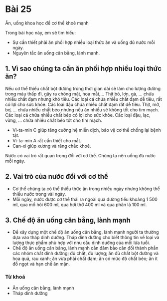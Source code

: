 # Bài 25
Ăn, uống khoa học để cơ thể khoẻ mạnh

Trong bài học này, em sẽ tìm hiểu:
- Sự cần thiết phải ăn phối hợp nhiều loại thức ăn và uống đủ nước mỗi ngày.
- Nguyên tắc ăn uống cân bằng, lành mạnh.

## 1. Vì sao chúng ta cần ăn phối hợp nhiều loại thức ăn?
Nếu cơ thể thiếu chất bột đường trong thời gian dài sẽ làm cho lượng đường trong máu thấp đi, gây ra chóng mặt, hoa mắt,...
Thịt bò, lợn, gà, ... chứa nhiều chất đạm nhưng khó tiêu. Các loại cá chứa nhiều chất đạm dễ tiêu, rất có lợi cho sức khỏe. Các loại đậu chứa nhiều chất đạm rất dễ tiêu.
Thịt, mỡ, bơ, ... chứa nhiều chất béo nhưng nếu ăn nhiều sẽ không tốt cho tim mạch. Các loại cá chứa nhiều chất béo có lợi cho sức khỏe. Các loại đậu, lạc, vừng, ... chứa nhiều chất béo tốt cho tim mạch.
- Vi-ta-min C giúp tăng cường hệ miễn dịch, bảo vệ cơ thể chống lại bệnh tật.
- Vi-ta-min A rất cần thiết cho mắt.
- Can-xi giúp xương và răng chắc khoẻ.

Nước có vai trò rất quan trọng đối với cơ thể. Chúng ta nên uống đủ nước mỗi ngày.

## 2. Vai trò của nước đối với cơ thể
- Cơ thể chúng ta có thể thiếu thức ăn trong nhiều ngày nhưng không thể thiếu nước trong vài ngày.
- Mỗi ngày, nước được cơ thể thải ra ngoài qua đường tiểu khoảng 1 500 ml, qua mồ hôi 600 ml, qua hơi thở 400 ml và qua phân là 100 ml.

## 3. Chế độ ăn uống cân bằng, lành mạnh
- Để xây dựng một chế độ ăn uống cân bằng, lành mạnh người ta thường dựa vào tháp dinh dưỡng. Tháp dinh dưỡng cho biết thông tin về loại và lượng thực phẩm phù hợp với nhu cầu dinh dưỡng của mỗi lứa tuổi.
- Chế độ ăn uống cân bằng, lành mạnh cần đảm bảo cân đối thành phần các nhóm chất dinh dưỡng; đủ chất, đủ lượng; ăn đủ chất bột đường và hoa quả, rau xanh; ăn vừa phải chất đạm; ăn có mức độ chất béo; ăn ít đồ ngọt và hạn chế ăn mặn.

### Từ khoá
- Ăn uống cân bằng, lành mạnh
- Tháp dinh dưỡng
